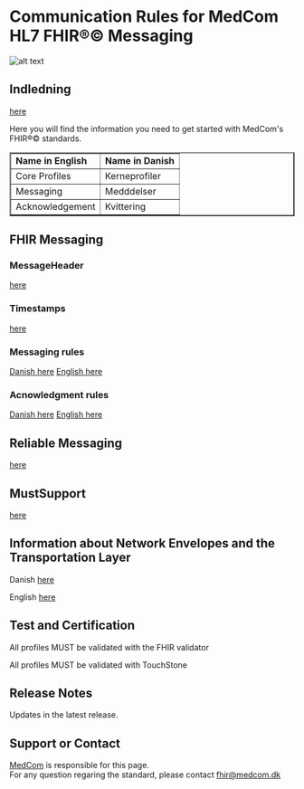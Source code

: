 # Communication Rules for MedCom HL7 FHIR®© Messaging

![alt text](https://medcomdk.github.io/MedCom-FHIR-Communication/fhir-logo.png "HL7 FHIR")

## Indledning

[here](/assets/documents/01-Indledning.md)

Here you will find the information you need to get started with MedCom's FHIR®© standards.

<table border=2>
    <tr border=2>
        <td><b>Name in English</b></td>
        <td><b>Name in Danish</b></td>
    </tr>
    <tr border=2>
        <td>Core Profiles</td>
        <td>Kerneprofiler</td>
    </tr>
    <tr border=2>
        <td>Messaging</td>
        <td>Medddelser</td>
    </tr>
    <tr border=2>
        <td>Acknowledgement</td>
        <td>Kvittering</td>
    </tr>
</table>

## FHIR Messaging

### MessageHeader

[here](/assets/documents/MessageHeader_Identifiers.md)

### Timestamps

[here](/assets/documents/MessageHeader_Timestamps.md)

### Messaging rules

[Danish here](/assets/documents/Rules_Messaging-DA.md)
[English here](/assets/documents/Rules_Messaging-EN.md)

### Acnowledgment rules

[Danish here](/assets/documents/Rules_Acknowledgment-DA.md)
[English here](/assets/documents/Rules_Acknowledgment-EN.md)

## Reliable Messaging

[here](/assets/documents/Reliable_Messaging.md)

## MustSupport

[here](/assets/documents/MustSupport.md)

## Information about Network Envelopes and the Transportation Layer

Danish [here](/assets/documents/MedComs_FHIR-meddelelser_og_forsendelseskuvert.md)

English [here](/assets/documents/MedComFHIRMessagesAndNetworkEnvelopes.md)

## Test and Certification

All profiles MUST be validated with the FHIR validator

All profiles MUST be validated with TouchStone

## Release Notes

Updates in the latest release.

## Support or Contact

[MedCom](https://www.medcom.dk/) is responsible for this page.  
For any question regaring the standard, please contact <fhir@medcom.dk>
